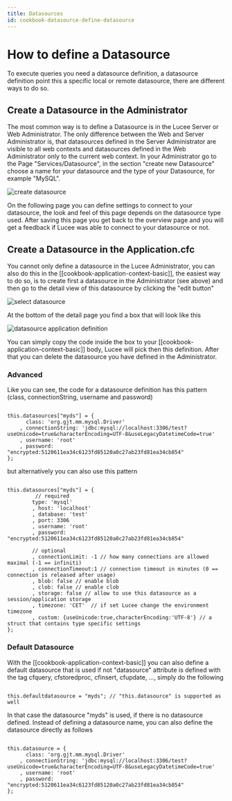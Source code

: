 ```yaml
---
title: Datasources
id: cookbook-datasource-define-datasource
---
```


# How to define a Datasource #
To execute queries you need a datasource definition, a datasource definition point this a specific local or remote datasource, there are different ways to do so.

## Create a Datasource in the Administrator ##
The most common way is to define a Datasource is in the Lucee Server or Web Administrator.
The only difference between the Web and Server Administrator is, that datasources defined in the Server Administrator are visible to all web contexts and datasources defined in the Web Administrator only to the current web context.
In your Administrator go to the Page "Services/Datasource", in the section "create new Datasource" choose a name for your datasource and the type of your Datasource, for example "MySQL".

![create datasource](https://bitbucket.org/repo/rX87Rq/images/3802808059-createds.png)

On the following page you can define settings to connect to your datasource, the look and feel of this page depends on the datasource type used.
After saving this page you get back to the overview page and you will get a feedback if Lucee was able to connect to your datasource or not.

## Create a Datasource in the Application.cfc ##
You cannot only define a datasource in the Lucee Administrator, you can also do this in the [[cookbook-application-context-basic]], the easiest way to do so, is to create first a datasource in the Administrator (see above) and then go to the detail view of this datasource by clicking the "edit button"

![select datasource](https://bitbucket.org/repo/rX87Rq/images/4142224660-select-datasource.png)

At the bottom of the detail page you find a box that will look like this

![datasource application definition](https://bitbucket.org/repo/rX87Rq/images/1656402808-datasource-app-def.png)

You can simply copy the code inside the box to your [[cookbook-application-context-basic]] body, Lucee will pick then this definition.
After that you can delete the datasource you have defined in the Administrator.

### Advanced ###
Like you can see, the code for a datasource definition has this pattern (class,  connectionString, username and password)

```cfs

this.datasources["myds"] = {
	  class: 'org.gjt.mm.mysql.Driver'
	, connectionString: 'jdbc:mysql://localhost:3306/test?useUnicode=true&characterEncoding=UTF-8&useLegacyDatetimeCode=true'
	, username: 'root'
	, password: "encrypted:5120611ea34c6123fd85120a0c27ab23fd81ea34cb854"
};

```
but alternatively you can also use this pattern

```cfs

this.datasources["myds"] = {
         // required
        type: 'mysql'
        , host: 'localhost'
        , database: 'test'
        , port: 3306
        , username: 'root'
        , password: "encrypted:5120611ea34c6123fd85120a0c27ab23fd81ea34cb854"

        // optional
        , connectionLimit: -1 // how many connections are allowed maximal (-1 == infiniti)
        , connectionTimeout:1 // connection timeout in minutes (0 == connection is released after usage)
        , blob: false // enable blob
        , clob: false // enable clob
        , storage: false // allow to use this datasource as a session/application storage
        , timezone: 'CET'  // if set Lucee change the environment timezone
        , custom: {useUnicode:true,characterEncoding:'UTF-8'} // a struct that contains type specific settings
};

```

### Default Datasource ###
With the [[cookbook-application-context-basic]] you can also define a default datasource that is used if not "datasource" attribute is defined with the tag cfquery, cfstoredproc, cfinsert, cfupdate, ..., simply do the following

```cfs

this.defaultdatasource = "myds"; // "this.datasource" is supported as well
```

In that case the datasource "myds" is used, if there is no datasource defined. Instead of defining a datasource name, you can also define the datasource directly as follows

```cfs

this.datasource = {
	  class: 'org.gjt.mm.mysql.Driver'
	, connectionString: 'jdbc:mysql://localhost:3306/test?useUnicode=true&characterEncoding=UTF-8&useLegacyDatetimeCode=true'
	, username: 'root'
	, password: "encrypted:5120611ea34c6123fd85120a0c27ab23fd81ea34cb854"
};

```
